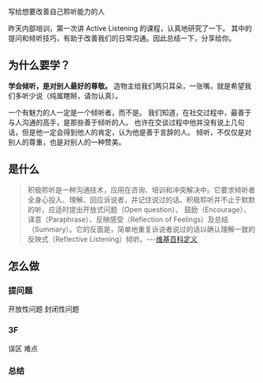 写给想要改善自己聆听能力的人

昨天内部培训，第一次讲 Active Listening 的课程，认真地研究了一下。
其中的提问和倾听技巧，有助于改善我们的日常沟通。因此总结一下，分享给你。

## 为什么要学？
**学会倾听，是对别人最好的尊敬。**
造物主给我们两只耳朵，一张嘴，就是希望我们多听少说（纯属瞎掰，请勿认真）。

一个有魅力的人一定是一个倾听者，而不是。
我们知道，在社交过程中，最善于与人沟通的高手，是那些善于倾听的人。
也许在交谈过程中他并没有说上几句话，但是他一定会得到他人的肯定，认为他是善于言辞的人。
倾听，不仅仅是对别人的尊重，也是对别人的一种赞美。

##  是什么
>积极聆听是一种沟通技术，应用在咨询、培训和冲突解决中。它要求倾听者全身心投入、理解、回应诉说者，并记住说过的话。积极聆听并不止于默默的听，应适时提出开放式问题（Open question）、 鼓励（Encourage）、译意（Paraphrase）、反映感受（Reflection of Feelings）及总结（Summary）。它的反面是，简单地重复诉说者说过的话以确认理解一致的反映式（Reflective Listening）倾听。---[维基百科定义](https://en.wikipedia.org/wiki/Active_listening)



## 怎么做
### 提问题
开放性问题
封闭性问题

### 3F
误区
难点
### 总结